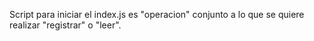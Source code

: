 Script para iniciar el index.js es "operacion" conjunto a lo que se quiere realizar "registrar" o "leer".